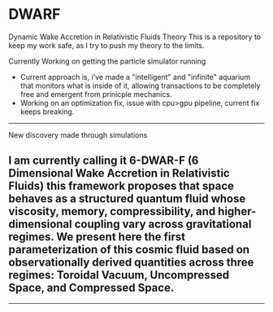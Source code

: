 # DWARF
Dynamic Wake Accretion in Relativistic Fluids Theory
This is a repository to keep my work safe, as I try to push my theory to the limits.

Currently Working on getting the particle simulator running
 - Current approach is, i've made a "intelligent" and "infinite" aquarium that monitors what is inside of it, allowing transactions to be completely free and emergent from prinicple mechanics.
 - Working on an optimization fix, issue with cpu>gpu pipeline, current fix keeps breaking.

-------------------------------------------------------------------
New discovery made through simulations

I am currently calling it 6-DWAR-F (6 Dimensional Wake Accretion in Relativistic Fluids) this framework proposes that space
behaves as a structured quantum fluid whose viscosity, memory, compressibility, and higher-dimensional
coupling vary across gravitational regimes. We present here the first parameterization of this cosmic fluid
based on observationally derived quantities across three regimes: Toroidal Vacuum, Uncompressed Space,
and Compressed Space.
-------------------------------------------------------------------
-------------------------------------------------------------------
